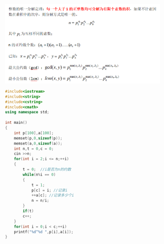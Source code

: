 ![](https://github.com/tangshisong/algorithm/blob/master/%E6%95%B0%E8%AE%BA/pic/QQ%E6%88%AA%E5%9B%BE20200412180505.png)

```cpp
#include<iostream>
#include<string>
#include<cstring>
#include<cmath>
using namespace std;

int main()
{
	int p[100],a[100];
	memset(p,0,sizeof(p));
	memset(a,0,sizeof(a));
	int n,t = 0,c = 0; 
	cin >>n;
	for(int i = 2;i <= n;++i)
	{
		t = 0;  //i是否为n的约数 
		while(n%i == 0)
		{
			t = 1;
			p[c] = i; //记录i 
			++a[c]; //记录多少个i 
			n = n/i;
		}
		if(t)
		c++;
	}
	for(int i = 0;i < c;++i)
	printf("%d^%d ",p[i],a[i]);
}
```
